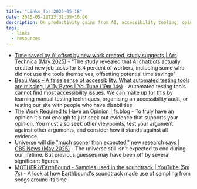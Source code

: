 ```yaml
---
title: "Links for 2025-05-18"
date: 2025-05-18T23:31:55+10:00
description: On productivity gains from AI, accessibility tooling, opinions, and more
tags:
  - links
  - resources
---
```


- [Time saved by AI offset by new work created, study suggests | Ars Technica (May 2025)](https://arstechnica.com/ai/2025/05/time-saved-by-ai-offset-by-new-work-created-study-suggests/) - "The study revealed that AI chatbots actually created new job tasks for 8.4 percent of workers, including some who did not use the tools themselves, offsetting potential time savings"
- [Beau Vass – A false sense of accessibility: What automated testing tools are missing | A11y Bytes | YouTube (19m 14s)](https://www.youtube.com/watch?v=o-YRFzJWmFI) - Automated testing tools cannot find most accessibility issues. We can make up for this by learning manual testing techniques, organising an accessibility audit, or testing our site with people who have disabilities
- [The Work Required to Have an Opinion | fs.blog](https://fs.blog/the-work-required-to-have-an-opinion/) - To truly have an opinion it's not enough to just seek out evidence that supports your opinion. You must also seek other viewpoints, test your argument against other arguments, and consider how it stands against all evidence
- [Universe will die "much sooner than expected," new research says | CBS News (May 2025)](https://www.cbsnews.com/news/universe-end-much-sooner-than-expected-researchers-say/) - The universe still isn't expected to end during our lifetime. But previous guesses may have been off by several significant figures
- [MOTHER2/EarthBound - Samples used in the soundtrack | YouTube (5m 7s)](https://www.youtube.com/watch?v=E_oc9Ypcb2Q) - A look at how Earthbound's soundtrack made use of sampling from songs around its time
